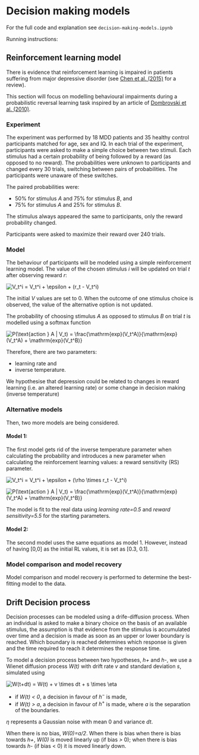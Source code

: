 
# Decision making models

For the full code and explanation see `decision-making-models.ipynb`

Running instructions:



## Reinforcement learning model

There is evidence that reinforcement learning is impaired in patients
suffering from major depressive disorder (see [Chen et al. (2015)](https://pubmed.ncbi.nlm.nih.gov/25979140/) for a review).

This section will focus on modelling behavioural impairments
during a probabilistic reversal learning task inspired by an article of [Dombrovski et al. (2010)](https://www.ncbi.nlm.nih.gov/pmc/articles/PMC3020386/).

### Experiment

The experiment was performed by 18 MDD patients and 35
healthy control participants matched for age, sex and IQ. In each trial of the experiment, participants were
asked to make a simple choice between two stimuli. Each stimulus had a certain probability of being followed by a reward (as opposed to no reward). The probabilities were unknown to participants and changed every
30 trials, switching between pairs of probabilities. The participants were unaware of these switches.

The paired probabilities were:
- 50% for stimulus *A* and 75% for stimulus *B*, and
- 75% for stimulus *A* and 25% for stimulus *B*.

The stimulus always appeared the same to participants, only the reward probability changed.

Participants were asked to maximize their reward over 240 trials.

### Model

The behaviour of participants will be modeled using a simple reinforcement learning model. The value
of the chosen stimulus *i* will be updated on trial *t* after observing reward *r*:

![V_t^i = V_t^i + \epsilon + (r_t - V_t^i)](https://render.githubusercontent.com/render/math?math=V_t%5Ei%20%3D%20V_t%5Ei%20%2B%20%5Cepsilon%20%2B%20(r_t%20-%20V_t%5Ei))

The initial *V* values are set to 0. When the outcome of one stimulus choice is observed, the value of the
alternative option is not updated. 

The probability of choosing stimulus *A* as opposed to stimulus *B* on trial
*t* is modelled using a softmax function


![$P(\text{action } A | V_t) = \frac{\mathrm{exp}(V_t^A)}{\mathrm{exp}(V_t^A) + \mathrm{exp}(V_t^B)}$](https://render.githubusercontent.com/render/math?math=%24P(%5Ctext%7Baction%20%7D%20A%20%7C%20V_t)%20%3D%20%5Cfrac%7B%5Cmathrm%7Bexp%7D(V_t%5EA)%7D%7B%5Cmathrm%7Bexp%7D(V_t%5EA)%20%2B%20%5Cmathrm%7Bexp%7D(V_t%5EB)%7D%24)

Therefore, there are two parameters:

- learning rate and
- inverse temperature. 

We hypothesise that depression could be related to changes in reward learning
(i.e. an altered learning rate) or some change in decision making (inverse temperature)

### Alternative models

Then, two more models are being considered. 

#### Model 1:

The first model gets rid of the inverse temperature parameter when calculating the probability and introduces a new parameter when calculating the reinforcement learning values: a reward sensitivity (RS) parameter.

![V_t^i = V_t^i + \epsilon + (\rho \times r_t - V_t^i)](https://render.githubusercontent.com/render/math?math=V_t%5Ei%20%3D%20V_t%5Ei%20%2B%20%5Cepsilon%20%2B%20(%5Crho%20%5Ctimes%20r_t%20-%20V_t%5Ei))

![$P(\text{action } A | V_t) = \frac{\mathrm{exp}(V_t^A)}{\mathrm{exp}(V_t^A) + \mathrm{exp}(V_t^B)}$](https://render.githubusercontent.com/render/math?math=%24P(%5Ctext%7Baction%20%7D%20A%20%7C%20V_t)%20%3D%20%5Cfrac%7B%5Cmathrm%7Bexp%7D(V_t%5EA)%7D%7B%5Cmathrm%7Bexp%7D(V_t%5EA)%20%2B%20%5Cmathrm%7Bexp%7D(V_t%5EB)%7D%24)

The model is fit to the real data using  *learning rate=0.5*  and  *reward sensitivity=5.5* for the starting parameters. 

#### Model 2:

The second model uses the same equations as model 1. However, instead of having [0,0] as the initial RL values, it is set as [0.3, 0.1].

### Model comparison and model recovery

Model comparison and model recovery is performed to determine the best-fitting model to the data.

## Drift Decision process

Decision processes can be modeled using a drife-diffusion process. When an individual is asked to make a binary choice on the basis of an available stimulus, the assumption is that evidence from the stimulus is accumulated over time and a decision is made as soon as an upper or lower boundary is reached. Which boundary is reached determines which response is given and the time required to reach it determines the response time.

To model a decision process between two hypotheses, *h+* and *h-*, we use a Wienet diffusion process *W(t)* with drift rate *v* and standard deviation *s*, simulated using

![$W(t+dt) = W(t) + v \times dt + s \times \eta$](https://render.githubusercontent.com/render/math?math=%24W(t%2Bdt)%20%3D%20W(t)%20%2B%20v%20%5Ctimes%20dt%20%2B%20s%20%5Ctimes%20%5Ceta%24)
- if *W(t) < 0*, a decision in favour of $h^-$ is made, 
- if *W(t) > a*, a decision in favour of $h^+$ is made, where $a$ is the separation of the boundaries.

*η* represents a Gaussian noise with mean 0 and variance *dt*.

When there is no bias, *W(0)=a/2*. When there is bias when there is bias towards *h+*, *W(0)* is moved linearly up (if bias *>* 0);  when there is bias towards *h-* (if bias < 0) it is moved linearly down.
